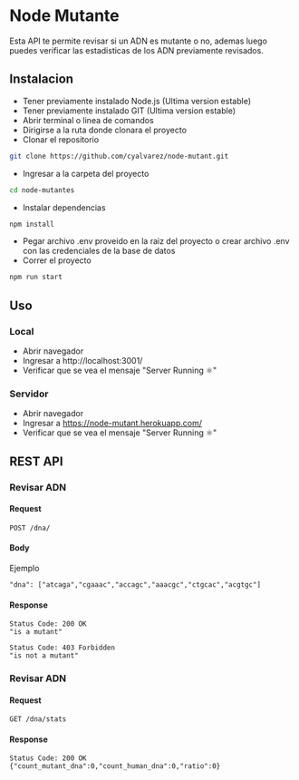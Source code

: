 # Node Mutante

Esta API te permite revisar si un ADN es mutante o no, ademas luego puedes verificar las estadisticas de los ADN previamente revisados.

## Instalacion

* Tener previamente instalado Node.js (Ultima version estable)
* Tener previamente instalado GIT (Ultima version estable)
* Abrir terminal o linea de comandos
* Dirigirse a la ruta donde clonara el proyecto
* Clonar el repositorio
```bash
git clone https://github.com/cyalvarez/node-mutant.git
```
* Ingresar a la carpeta del proyecto
```bash
cd node-mutantes
```
* Instalar dependencias
```bash
npm install
```
* Pegar archivo .env proveido en la raiz del proyecto o crear archivo .env con las credenciales de la base de datos
* Correr el proyecto
```bash
npm run start
```

## Uso

### Local

* Abrir navegador
* Ingresar a http://localhost:3001/
* Verificar que se vea el mensaje "Server Running ⚛"

### Servidor

* Abrir navegador
* Ingresar a https://node-mutant.herokuapp.com/
* Verificar que se vea el mensaje "Server Running ⚛"

## REST API

### Revisar ADN

#### Request

`POST /dna/`

#### Body

Ejemplo

    "dna": ["atcaga","cgaaac","accagc","aaacgc","ctgcac","acgtgc"]

#### Response

    Status Code: 200 OK 
    "is a mutant"

    Status Code: 403 Forbidden
    "is not a mutant"

### Revisar ADN

#### Request

`GET /dna/stats`

#### Response

    Status Code: 200 OK 
    {"count_mutant_dna":0,"count_human_dna":0,"ratio":0}
